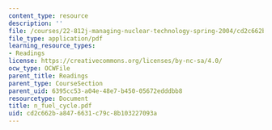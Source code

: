 ```yaml
---
content_type: resource
description: ''
file: /courses/22-812j-managing-nuclear-technology-spring-2004/cd2c662ba8476631c79c8b103227093a_n_fuel_cycle.pdf
file_type: application/pdf
learning_resource_types:
- Readings
license: https://creativecommons.org/licenses/by-nc-sa/4.0/
ocw_type: OCWFile
parent_title: Readings
parent_type: CourseSection
parent_uid: 6395cc53-a04e-48e7-b450-05672edddbb8
resourcetype: Document
title: n_fuel_cycle.pdf
uid: cd2c662b-a847-6631-c79c-8b103227093a
---
```

